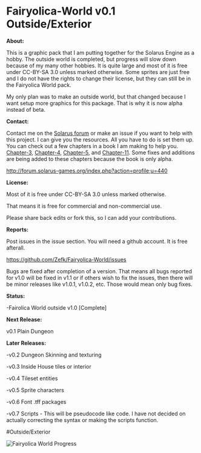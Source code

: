 # Fairyolica-World v0.1 Outside/Exterior

**About:**

This is a graphic pack that I am putting together for the Solarus Engine as a hobby. The outside world is completed, but progress will slow down because of my many other hobbies. It is quite large and most of it is free under CC-BY-SA 3.0 unless marked otherwise. Some sprites are just free and I do not have the rights to change their license, but they can still be in the Fairyolica World pack.

My only plan was to make an outside world, but that changed because I want setup more graphics for this package. That is why it is now alpha instead of beta.

**Contact:**

Contact me on the [Solarus forum](http://forum.solarus-games.org/index.php?topic=653.msg3313#msg3313) or make an issue if you want to help with this project. I can give you the resources. All you have to do is set them up. You can check out a few chapters in a book I am making to help you. [Chapter-3](https://github.com/Zefk/Solarus-ARPG-Game-Development-Book_2/blob/master/seperated_chapters/done/6_chapter-3.md), [Chapter-4](https://github.com/Zefk/Solarus-ARPG-Game-Development-Book_2/blob/master/seperated_chapters/done/7_chapter-4.md), [Chapter-5](https://github.com/Zefk/Solarus-ARPG-Game-Development-Book_2/blob/master/seperated_chapters/done/8_chapter-5.md), and [Chapter-11](https://github.com/Zefk/Solarus-ARPG-Game-Development-Book_2/blob/master/seperated_chapters/done/14_chapter-11.md). Some fixes and additions are being added to these chapters because the book is only alpha.

http://forum.solarus-games.org/index.php?action=profile;u=440

**License:** 

Most of it is free under CC-BY-SA 3.0 unless marked otherwise.

That means it is free for commercial and non-commercial use.

Please share back edits or fork this, so I can add your contributions.

**Reports:**

Post issues in the issue section. You will need a github account. It is free afterall.

https://github.com/Zefk/Fairyolica-World/issues

Bugs are fixed after completion of a version. That means all bugs reported for v1.0 will be fixed in v1.1 or if others wish to fix the issues, then there will be minor releases like v1.0.1, v1.0.2, etc. Those would mean only bug fixes.

**Status:** 

-Fairolica World outside v1.0 [Complete]

**Next Release:** 

v0.1 Plain Dungeon

**Later Releases:**

-v0.2 Dungeon Skinning and texturing

-v0.3 Inside House tiles or interior

-v0.4 Tileset entities

-v0.5 Sprite characters

-v0.6 Font .tff packages

-v0.7 Scripts - This will be pseudocode like code. I have not decided on actually correcting the syntax or making the scripts function.

#Outside/Exterior

![Fairyolica World Progress](http://s33.postimg.org/5vwatpy6n/Fairyolica_World_tiles.png)
